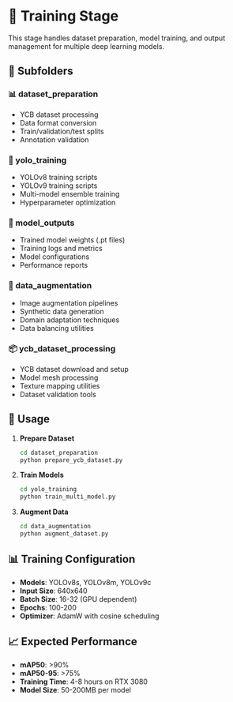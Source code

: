 # 🧠 Training Stage

This stage handles dataset preparation, model training, and output management for multiple deep learning models.

## 📁 Subfolders

### 📊 dataset_preparation
- YCB dataset processing
- Data format conversion
- Train/validation/test splits
- Annotation validation

### 🎯 yolo_training
- YOLOv8 training scripts
- YOLOv9 training scripts
- Multi-model ensemble training
- Hyperparameter optimization

### 🎁 model_outputs
- Trained model weights (.pt files)
- Training logs and metrics
- Model configurations
- Performance reports

### 🔄 data_augmentation
- Image augmentation pipelines
- Synthetic data generation
- Domain adaptation techniques
- Data balancing utilities

### 📦 ycb_dataset_processing
- YCB dataset download and setup
- Model mesh processing
- Texture mapping utilities
- Dataset validation tools

## 🚀 Usage

1. **Prepare Dataset**
   ```bash
   cd dataset_preparation
   python prepare_ycb_dataset.py
   ```

2. **Train Models**
   ```bash
   cd yolo_training
   python train_multi_model.py
   ```

3. **Augment Data**
   ```bash
   cd data_augmentation
   python augment_dataset.py
   ```

## 📊 Training Configuration

- **Models**: YOLOv8s, YOLOv8m, YOLOv9c
- **Input Size**: 640x640
- **Batch Size**: 16-32 (GPU dependent)
- **Epochs**: 100-200
- **Optimizer**: AdamW with cosine scheduling

## 📈 Expected Performance

- **mAP50**: >90%
- **mAP50-95**: >75%
- **Training Time**: 4-8 hours on RTX 3080
- **Model Size**: 50-200MB per model

